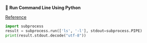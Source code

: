 &#x1F3B9; **Run Command Line Using Python**

[Reference](https://stackoverflow.com/a/4760517/5793660)

```python
import subprocess
result = subprocess.run(['ls', '-l'], stdout=subprocess.PIPE)
print(result.stdout.decode("utf-8"))
```
